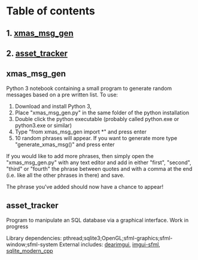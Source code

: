 # Table of contents

## 1. [xmas_msg_gen](#it1)
## 2. [asset_tracker](#it2)

## xmas_msg_gen <a name = "it1"></a>
Python 3 notebook containing a small program to generate random messages based on a pre written list. 
To use: 
1) Download and install Python 3, 
2) Place "xmas_msg_gen.py" in the same folder of the python installation
3) Double click the python executable (probably called python.exe or python3.exe or similar)
4) Type "from xmas_msg_gen import *" and press enter
5) 10 random phrases will appear. If you want to generate more type "generate_xmas_msg()" and press enter

If you would like to add more phrases, then simply open the "xmas_msg_gen.py" with any text editor and add in either
"first", "second", "third" or "fourth" the phrase between quotes and with a comma at the end (i.e. like all the other 
phrases in there) and save. 

The phrase you've added should now have a chance to appear!

## asset_tracker <a name = "it2"></a>
Program to manipulate an SQL database via a graphical interface. Work in progress

Library dependencies: pthread;sqlite3;OpenGL;sfml-graphics;sfml-window;sfml-system
External includes: [dearimgui](https://github.com/ocornut/imgui), [imgui-sfml](https://github.com/eliasdaler/imgui-sfml), [sqlite_modern_cpp](https://github.com/SqliteModernCpp/sqlite_modern_cpp) 

